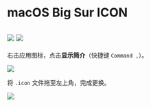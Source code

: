 # macOS Big Sur ICON

[![](https://img.shields.io/badge/Twitter-%E6%8E%A8%E7%89%B9-%231BA1F3)](https://twitter.com/yifangme) [![](https://img.shields.io/badge/Telegram-%E8%AE%A8%E8%AE%BA%E7%BE%A4-%2323A5E4)](https://t.me/apple_chn)
---
右击应用图标，点击**显示简介**（快捷键 `Command ,`）。

![](https://i.loli.net/2021/04/18/qfFcZ8IRQxAOP6W.png)

将 `.icon` 文件拖至左上角，完成更换。

![](https://i.loli.net/2021/04/18/lyM5zJL163wFvnS.png)
